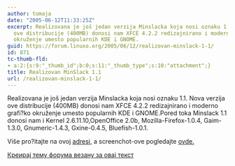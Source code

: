 ```yaml
---
author: tomaja
date: "2005-06-12T11:33:25Z"
excerpt: Realizovana je još jedan verzija Minslacka koja nosi oznaku 1.1. Nova verzija
  ove distribucije (400MB) donosi nam XFCE 4.2.2 redizajnirano i moderno grafi?ko
  okruženje umesto popularnih KDE i GNOME.
guid: https://forum.linuxo.org/2005/06/12/realizovan-minslack-1-1/
id: 871
tc-thumb-fld:
- a:2:{s:9:"_thumb_id";b:0;s:11:"_thumb_type";s:10:"attachment";}
title: Realizovan MinSlack 1.1
url: /realizovan-minslack-1-1/
---
```

Realizovana je još jedan verzija Minslacka koja nosi oznaku 1.1. Nova verzija ove distribucije (400MB) donosi nam XFCE 4.2.2 redizajnirano i moderno grafi?ko okruženje umesto popularnih KDE i GNOME.<!--break-->Pored toka Minslack 1.1 donosi nam i Kernel 2.6.11.10,OpenOffice 2.0b, Mozilla-Firefox-1.0.4, Gaim-1.3.0, Gnumeric-1.4.3, Gxine-0.4.5, Bluefish-1.0.1. 

Više pro?itajte na ovoj [adresi,](http://www.minislack.org/) a screenchot-ove pogledajte [ovde.](http://www.minislack.org/staticpages/index.php?page=20050321020704753)

[Креирај тему форума везану за овај текст](https://linuxo.org/nova-tema-na-forumu/?se_pid=871)